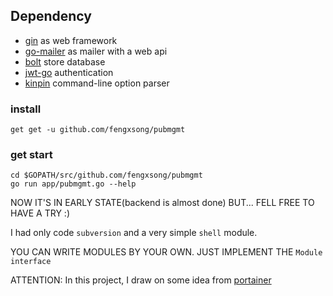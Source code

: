 ## Dependency

* [gin][1] as web framework
* [go-mailer][2] as mailer with a web api
* [bolt][3] store database
* [jwt-go][4] authentication
* [kinpin][5] command-line option parser

### install

    get get -u github.com/fengxsong/pubmgmt

### get start

    cd $GOPATH/src/github.com/fengxsong/pubmgmt
    go run app/pubmgmt.go --help

NOW IT'S IN EARLY STATE(backend is almost done) BUT... FELL FREE TO HAVE A TRY :)

I had only code `subversion` and a very simple `shell` module.

YOU CAN WRITE MODULES BY YOUR OWN. JUST IMPLEMENT THE `Module interface`


ATTENTION: In this project, I draw on some idea from [portainer][6]


[1]: https://gin-gonic.github.io/gin/
[2]: https://github.com/kataras/go-mailer
[3]: https://github.com/boltdb/bolt
[4]: https://github.com/dgrijalva/jwt-go
[5]: https://gopkg.in/alecthomas/kingpin.v2
[6]: https://github.com/portainer/portainer